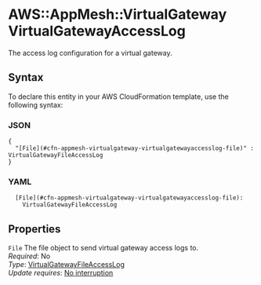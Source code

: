 # AWS::AppMesh::VirtualGateway VirtualGatewayAccessLog<a name="aws-properties-appmesh-virtualgateway-virtualgatewayaccesslog"></a>

The access log configuration for a virtual gateway\.

## Syntax<a name="aws-properties-appmesh-virtualgateway-virtualgatewayaccesslog-syntax"></a>

To declare this entity in your AWS CloudFormation template, use the following syntax:

### JSON<a name="aws-properties-appmesh-virtualgateway-virtualgatewayaccesslog-syntax.json"></a>

```
{
  "[File](#cfn-appmesh-virtualgateway-virtualgatewayaccesslog-file)" : VirtualGatewayFileAccessLog
}
```

### YAML<a name="aws-properties-appmesh-virtualgateway-virtualgatewayaccesslog-syntax.yaml"></a>

```
  [File](#cfn-appmesh-virtualgateway-virtualgatewayaccesslog-file): 
    VirtualGatewayFileAccessLog
```

## Properties<a name="aws-properties-appmesh-virtualgateway-virtualgatewayaccesslog-properties"></a>

`File`  <a name="cfn-appmesh-virtualgateway-virtualgatewayaccesslog-file"></a>
The file object to send virtual gateway access logs to\.  
*Required*: No  
*Type*: [VirtualGatewayFileAccessLog](aws-properties-appmesh-virtualgateway-virtualgatewayfileaccesslog.md)  
*Update requires*: [No interruption](https://docs.aws.amazon.com/AWSCloudFormation/latest/UserGuide/using-cfn-updating-stacks-update-behaviors.html#update-no-interrupt)